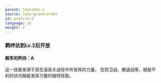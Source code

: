 ```yaml
---
parent: leonidas-i
source: fate-grand-order
id: profile-2
language: zh
weight: 2
---
```


### 羁绊达到Lv.2后开放

#### 殿军的矜持：A

这一技能来源于其在温泉关战役中所发挥的力量。
在防卫战、撤退战等，越是不利的状况越能发挥力量的独特技能。
